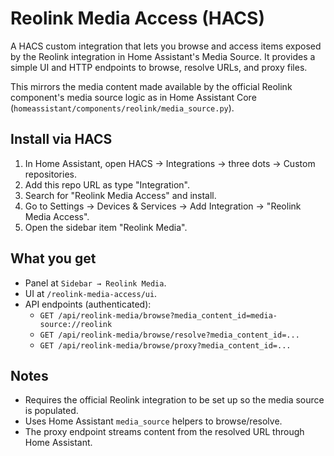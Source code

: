 # Reolink Media Access (HACS)

A HACS custom integration that lets you browse and access items exposed by the Reolink integration in Home Assistant's Media Source. It provides a simple UI and HTTP endpoints to browse, resolve URLs, and proxy files.

This mirrors the media content made available by the official Reolink component's media source logic as in Home Assistant Core (`homeassistant/components/reolink/media_source.py`).

## Install via HACS

1. In Home Assistant, open HACS → Integrations → three dots → Custom repositories.
2. Add this repo URL as type "Integration".
3. Search for "Reolink Media Access" and install.
4. Go to Settings → Devices & Services → Add Integration → "Reolink Media Access".
5. Open the sidebar item "Reolink Media".

## What you get

- Panel at `Sidebar → Reolink Media`.
- UI at `/reolink-media-access/ui`.
- API endpoints (authenticated):
  - `GET /api/reolink-media/browse?media_content_id=media-source://reolink`
  - `GET /api/reolink-media/browse/resolve?media_content_id=...`
  - `GET /api/reolink-media/browse/proxy?media_content_id=...`

## Notes

- Requires the official Reolink integration to be set up so the media source is populated.
- Uses Home Assistant `media_source` helpers to browse/resolve.
- The proxy endpoint streams content from the resolved URL through Home Assistant.
